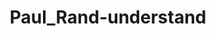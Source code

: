 ﻿---
title: Paul_Rand-understand
text: 'Μαθαίνεις τα περισσότερα πράγματα απλά κοιτάζοντας τα,αλλά μέσω του διαβάσματος έρχεται η κατανόηση.'
person: Πολ_Ραντ,Σχεδιαστής_Γραφικών
layout: quote
header: no
show_meta: false
categories:
  - quotes
tags:
  - preface
  - Paul_Rand
---